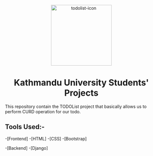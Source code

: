 <p align="center">
        <img src="./Image/todolist.png" align="center" alt="todolist-icon" height="200px"/>
</p>
<h1 align="center" style="border: 0;">Kathmandu University Students' Projects</h1>

This repository contain the TODOList project that basically allows us to perform CURD operation for our todo.

## Tools Used:-

-[Frontend]
  -[HTML]
  -[CSS]
  -[Bootstrap]

-[Backend]
  -[Django]